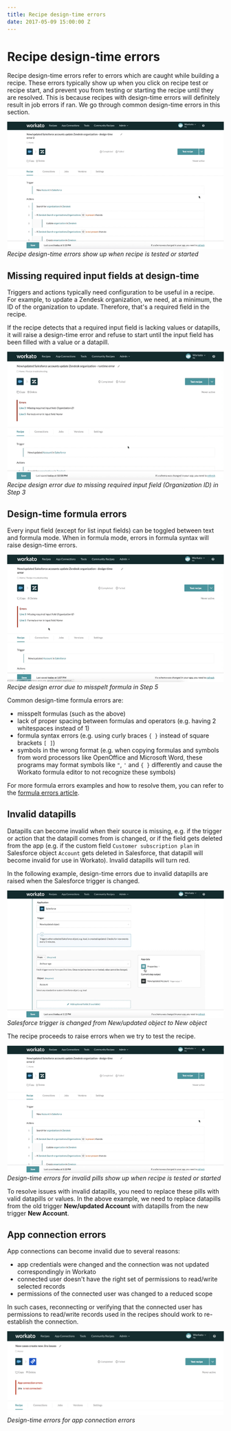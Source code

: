 ```yaml
---
title: Recipe design-time errors
date: 2017-05-09 15:00:00 Z
---
```


# Recipe design-time errors
Recipe design-time errors refer to errors which are caught while building a recipe. These errors typically show up when you click on recipe test or recipe start, and prevent you from testing or starting the recipe until they are resolved. This is because recipes with design-time errors will definitely result in job errors if ran. We go through common design-time errors in this section.

![Recipe design-time errors show up when recipe is tested or started](/assets/images/troubleshooting/design-time-errors-invalid-pills.gif)
*Recipe design-time errors show up when recipe is tested or started*

## Missing required input fields at design-time
Triggers and actions typically need configuration to be useful in a recipe. For example, to update a Zendesk organization, we need, at a minimum, the ID of the organization to update. Therefore, that's a required field in the recipe.

If the recipe detects that a required input field is lacking values or datapills, it will raise a design-time error and refuse to start until the input field has been filled with a value or a datapill. 

![Missing required field](/assets/images/troubleshooting/missing-required-field.gif)
*Recipe design error due to missing required input field (Organization ID) in Step 3*

## Design-time formula errors
Every input field (except for list input fields) can be toggled between text and formula mode. When in formula mode, errors in formula syntax will raise design-time errors.

![Formula error](/assets/images/troubleshooting/formula-error.gif)
*Recipe design error due to misspelt formula in Step 5*

Common design-time formula errors are:
- misspelt formulas (such as the above)
- lack of proper spacing between formulas and operators (e.g. having 2 whitespaces instead of 1)
- formula syntax errors (e.g. using curly braces `{ }` instead of square brackets `[ ]`)
- symbols in the wrong format (e.g. when copying formulas and symbols from word processors like OpenOffice and Microsoft Word, these programs may format symbols like `"`, `'` and `{ }` differently and cause the Workato formula editor to not recognize these symbols)

For more formula errors examples and how to resolve them, you can refer to the [formula errors article](/recipes/formula-errors.md).

## Invalid datapills
Datapills can become invalid when their source is missing, e.g. if the trigger or action that the datapill comes from is changed, or if the field gets deleted from the app (e.g. if the custom field `Customer subscription plan` in Salesforce object `Account` gets deleted in Salesforce, that datapill will become invalid for use in Workato). Invalid datapills will turn red.

In the following example, design-time errors due to invalid datapills are raised when the Salesforce trigger is changed.

![Salesforce trigger is changed from New/updated object to New object](/assets/images/troubleshooting/design-time-errors-change-trigger.gif)
*Salesforce trigger is changed from New/updated object to New object*

The recipe proceeds to raise errors when we try to test the recipe.

![Design-time errors for invalid pills show up when recipe is tested or started](/assets/images/troubleshooting/design-time-errors-invalid-pills.gif)
*Design-time errors for invalid pills show up when recipe is tested or started*

To resolve issues with invalid datapills, you need to replace these pills with valid datapills or values. In the above example, we need to replace datapills from the old trigger **New/updated Account** with datapills from the new trigger **New Account**.

## App connection errors
App connections can become invalid due to several reasons:
- app credentials were changed and the connection was not updated correspondingly in Workato
- connected user doesn't have the right set of permissions to read/write selected records
- permissions of the connected user was changed to a reduced scope

In such cases, reconnecting or verifying that the connected user has permissions to read/write records used in the recipes should work to re-establish the connection.

![Design-time errors for app connection errors](/assets/images/troubleshooting/connection-error.png)
*Design-time errors for app connection errors*
